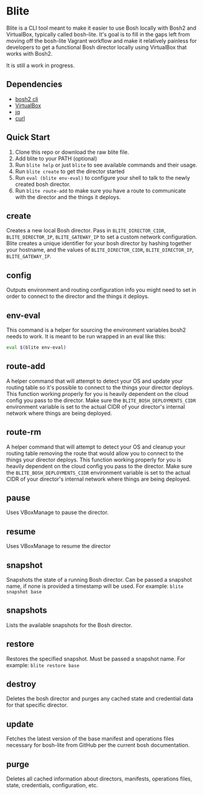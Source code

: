 # Blite
Blite is a CLI tool meant to make it easier to use Bosh locally with Bosh2 and VirtualBox, typically called bosh-lite. 
It's goal is to fill in the gaps left from moving off the bosh-lite Vagrant workflow and make it relatively painless for developers
to get a functional Bosh director locally using VirtualBox that works with Bosh2.

It is still a work in progress.

## Dependencies
  - [bosh2 cli](https://bosh.io/docs/cli-v2.html#install)
  - [VirtualBox](https://virtualbox.org)
  - [jq](https://stedolan.github.io/jq/)
  - [curl](https://curl.haxx.se/)

## Quick Start
 1. Clone this repo or download the raw blite file.
 1. Add blite to your PATH (optional)
 1. Run `blite help` or just `blite` to see available commands and their usage.
 1. Run `blite create` to get the director started
 1. Run `eval (blite env-eval)` to configure your shell to talk to the newly created bosh director.
 1. Run `blite route-add` to make sure you have a route to communicate with the director and the things it deploys.
 
## create
Creates a new local Bosh director. Pass in `BLITE_DIRECTOR_CIDR`, `BLITE_DIRECTOR_IP`, `BLITE_GATEWAY_IP` to set a custom network configuration.
Blite creates a unique identifier for your  bosh director by hashing together your hostname, and the values of `BLITE_DIRECTOR_CIDR`, 
`BLITE_DIRECTOR_IP`, `BLITE_GATEWAY_IP`.

## config
Outputs environment and routing configuration info you might need to set in order to connect to the director and the things it deploys.

## env-eval
This command is a helper for sourcing the environment variables bosh2 needs to work. It is meant to be run wrapped in an eval like this:

```bash
eval $(blite env-eval)

```

## route-add
A helper command that will attempt to detect your OS and update your routing table so it's possible to connect to the things your director deploys.
This function working properly for you is heavily dependent on the cloud config you pass to the director. Make sure the `BLITE_BOSH_DEPLOYMENTS_CIDR`
environment variable is set to the actual CIDR of your director's internal network where things are being deployed.

## route-rm
A helper command that will attempt to detect your OS and cleanup your routing table removing the route that would allow you to connect to the things your director deploys.
This function working properly for you is heavily dependent on the cloud config you pass to the director. Make sure the `BLITE_BOSH_DEPLOYMENTS_CIDR`
environment variable is set to the actual CIDR of your director's internal network where things are being deployed.

## pause
Uses VBoxManage to pause the director.

## resume
Uses VBoxManage to resume the director

## snapshot
Snapshots the state of a running Bosh director. Can be passed a snapshot name, if none is provided a timestamp will be used.
For example: `blite snapshot base`

## snapshots
Lists the available snapshots for the Bosh director.

## restore
Restores the specified snapshot. Must be passed a snapshot name.
For example: `blite restore base`

## destroy
Deletes the bosh director and purges any cached state and credential data for that specific director.

## update
Fetches the latest version of the base manifest and operations files necessary for bosh-lite from GitHub per the current bosh documentation.

## purge
Deletes all cached information about directors, manifests, operations files, state, credentials, configuration, etc.
